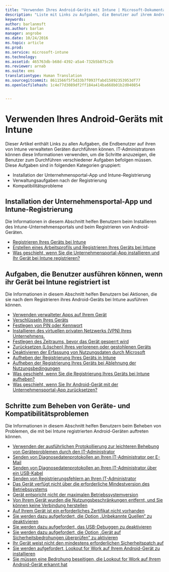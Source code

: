 ```yaml
---
title: "Verwenden Ihres Android-Geräts mit Intune | Microsoft-Dokumentation"
description: "Liste mit Links zu Aufgaben, die Benutzer auf ihrem Android-Mobilgerät ausführen können, wenn das Gerät bei Intune registriert ist."
keywords: 
author: barlanmsft
ms.author: barlan
manager: angrobe
ms.date: 10/24/2016
ms.topic: article
ms.prod: 
ms.service: microsoft-intune
ms.technology: 
ms.assetid: 465763db-b68d-4392-a5a4-732b5b875c2b
ms.reviewer: arnab
ms.suite: ems
translationtype: Human Translation
ms.sourcegitcommit: 8611566f5f5d33b7f0937fabd15892353953df77
ms.openlocfilehash: 1c4e77d3089df2ff184a414ba668b01b2d040854


---
```



# <a name="using-your-android-device-with-intune"></a>Verwenden Ihres Android-Geräts mit Intune

Dieser Artikel enthält Links zu allen Aufgaben, die Endbenutzer auf ihren von Intune verwalteten Geräten durchführen können. IT-Administratoren können diese Informationen verwenden, um die Schritte anzuzeigen, die Benutzer zum Durchführen verschiedener Aufgaben befolgen müssen. Diese Aufgaben sind in folgenden Kategorien gruppiert:

- Installation der Unternehmensportal-App und Intune-Registrierung
- Verwaltungsaufgaben nach der Registrierung
- Kompatibilitätsprobleme

## <a name="company-portal-app-installation-and-intune-enrollment"></a>Installation der Unternehmensportal-App und Intune-Registrierung

Die Informationen in diesem Abschnitt helfen Benutzern beim Installieren des Intune-Unternehmensportals und beim Registrieren von Android-Geräten.

- [Registrieren Ihres Geräts bei Intune](enroll-your-device-in-Intune-android.md)
- [Erstellen eines Arbeitsprofils und Registrieren Ihres Geräts bei Intune](create-a-work-profile-and-enroll-your-device-in-intune-android.md)
- [Was geschieht, wenn Sie die Unternehmensportal-App installieren und Ihr Gerät bei Intune registrieren?](what-happens-if-you-install-the-company-portal-app-and-enroll-your-device-in-intune-android.md)

## <a name="things-users-can-do-when-their-device-is-enrolled-in-intune"></a>Aufgaben, die Benutzer ausführen können, wenn ihr Gerät bei Intune registriert ist

Die Informationen in diesem Abschnitt helfen Benutzern bei Aktionen, die sie nach dem Registrieren ihres Android-Geräts bei Intune ausführen können.

- [Verwenden verwalteter Apps auf Ihrem Gerät](use-managed-apps-on-your-device-android.md)
- [Verschlüsseln Ihres Geräts](encrypt-your-device-android.md)
- [Festlegen von PIN oder Kennwort](set-your-pin-or-password-android.md)
- [Installieren des virtuellen privaten Netzwerks (VPN) Ihres Unternehmens.](install-your-companys-virtual-private-network-VPN-android.md)
- [Festlegen des Zeitraums, bevor das Gerät gesperrt wird](set-the-amount-of-time-before-your-device-is-locked-android.md)
- [Zurücksetzen (Löschen) Ihres verlorenen oder gestohlenen Geräts](reset-erase-your-lost-or-stolen-device-android.md)
- [Deaktivieren der Erfassung von Nutzungsdaten durch Microsoft](turn-off-microsoft-usage-data-collection-android.md)
- [Aufheben der Registrierung Ihres Geräts in Intune](unenroll-your-device-from-intune-android.md)
- [Aufheben der Registrierung Ihres Geräts bei Ablehnung der Nutzungsbedingungen](unenroll-your-device-from-intune-if-you-declined-terms-of-use-android.md)
- [Was geschieht, wenn Sie die Registrierung Ihres Geräts bei Intune aufheben?](what-happens-if-you-unenroll-your-device-from-intune-android.md)
- [Was geschieht, wenn Sie Ihr Android-Gerät mit der Unternehmensportal-App zurücksetzen?](what-happens-if-you-reset-your-device-using-the-company-portal-android.md)
<!--- - [What is the Rights Management sharing app?](what-is-the-rms-sharing-app-android.md) --->

## <a name="steps-to-fix-device-and-compliance-issues"></a>Schritte zum Beheben von Geräte- und Kompatibilitätsproblemen

Die Informationen in diesem Abschnitt helfen Benutzern beim Beheben von Problemen, die mit bei Intune registrierten Android-Geräten auftreten können.

- [Verwenden der ausführlichen Protokollierung zur leichteren Behebung von Geräteproblemen durch den IT-Administrator](use-verbose-logging-to-help-your-it-administrator-fix-device-issues-android.md)
- [Senden von Diagnosedatenprotokollen an Ihren IT-Administrator per E-Mail](send-diagnostic-data-logs-to-your-it-administrator-using-email-android.md)
- [Senden von Diagnosedatenprotokollen an Ihren IT-Administrator über ein USB-Kabel](send-diagnostic-data-logs-to-your-it-administrator-using-a-usb-cable-android.md)
- [Senden von Registrierungsfehlern an Ihren IT-Administrator](send-enrollment-errors-to-your-it-administrator-android.md)
- [Das Gerät verfügt nicht über die erforderliche Mindestversion des Betriebssystems](you-need-to-update-your-android-device.md)
- [Gerät entspricht nicht der maximalen Betriebssystemversion](your-android-version-isnt-yet-supported.md)
- [Von Ihrem Gerät wurden die Nutzungsbeschränkungen entfernt, und Sie können keine Verbindung herstellen](your-device-is-rooted-and-you-cant-connect-android.md)
- [Auf Ihrem Gerät ist ein erforderliches Zertifikat nicht vorhanden](your-device-is-missing-a-required-certificate-android.md)
- [Sie werden dazu aufgefordert, die Option „Unbekannte Quellen“ zu deaktivieren](you-are-asked-to-turn-off-unknown-sources-android.md)
- [Sie werden dazu aufgefordert, das USB-Debuggen zu deaktivieren](you-are-asked-to-turn-off-usb-debugging-android.md)
- [Sie werden dazu aufgefordert, die Option „Gerät auf Sicherheitsbedrohungen überprüfen“ zu aktivieren](you-are-asked-to-turn-on-scan-device-for-security-threats-android.md)
- [Ihr Gerät weist nicht den mindestens erforderlichen Sicherheitspatch auf](your-device-does-not-meet-the-minimum-security-patch-android.md)
- [Sie werden aufgefordert, Lookout for Work auf Ihrem Android-Gerät zu installieren](you-are-prompted-to-install-lookout-for-work-android.md)
- [Sie müssen eine Bedrohung beseitigen, die Lookout for Work auf Ihrem Android-Gerät erkannt hat](you-need-to-resolve-a-threat-found-by-lookout-for-work-android.md)



<!--HONumber=Dec16_HO3-->


